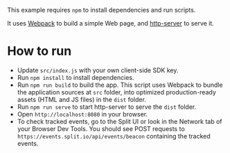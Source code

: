 This example requires `npm` to install dependencies and run scripts.

It uses [Webpack](https://webpack.js.org/) to build a simple Web page, and [http-server](https://www.npmjs.com/package/http-server) to serve it.

# How to run

- Update `src/index.js` with your own client-side SDK key.
- Run `npm install` to install dependencies.
- Run `npm run build` to build the app. This script uses Webpack to bundle the application sources at `src` folder, into optimized production-ready assets (HTML and JS files) in the `dist` folder.
- Run `npm run serve` to start http-server to serve the `dist` folder.
- Open `http://localhost:8080` in your browser.
- To check tracked events, go to the Split UI or look in the Network tab of your Browser Dev Tools. You should see POST requests to `https://events.split.io/api/events/beacon` containing the tracked events.
